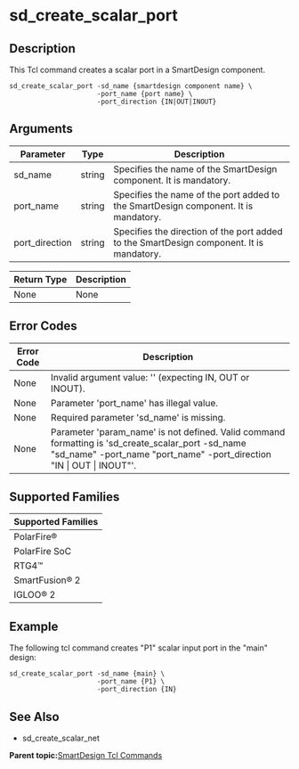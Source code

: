 # sd\_create\_scalar\_port

## Description

This Tcl command creates a scalar port in a SmartDesign component.

```
sd_create_scalar_port -sd_name {smartdesign component name} \
                      -port_name {port name} \
                      -port_direction {IN|OUT|INOUT} 
```

## Arguments

|Parameter|Type|Description|
|---------|----|-----------|
|sd\_name|string|Specifies the name of the SmartDesign component. It is mandatory.|
|port\_name|string|Specifies the name of the port added to the SmartDesign component. It is mandatory.|
|port\_direction|string|Specifies the direction of the port added to the SmartDesign component. It is mandatory.|

|Return Type|Description|
|-----------|-----------|
|None|None|

## Error Codes

|Error Code|Description|
|----------|-----------|
|None|Invalid argument value: '' \(expecting IN, OUT or INOUT\).|
|None|Parameter 'port\_name' has illegal value.|
|None|Required parameter 'sd\_name' is missing.|
|None|Parameter 'param\_name' is not defined. Valid command formatting is 'sd\_create\_scalar\_port -sd\_name "sd\_name" -port\_name "port\_name" -port\_direction "IN \| OUT \| INOUT"'.|

## Supported Families

|Supported Families|
|------------------|
|PolarFire®|
|PolarFire SoC|
|RTG4™|
|SmartFusion® 2|
|IGLOO® 2|

## Example

The following tcl command creates "P1" scalar input port in the "main" design:

```
sd_create_scalar_port -sd_name {main} \
                      -port_name {P1} \
                      -port_direction {IN}
```

## See Also

-   sd\_create\_scalar\_net

**Parent topic:**[SmartDesign Tcl Commands](GUID-92BDB298-D736-4F37-87A0-3E5E1200BEE6.md)

